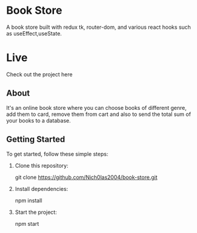 # Book Store

A book store built with redux tk, router-dom, and various react hooks such as useEffect,useState.

# Live

Check out the project here

## About

It's an online book store where you can choose books of different genre, add them to card, remove them from cart and also to send the total sum of your books to a database.

## Getting Started

To get started, follow these simple steps:

1. Clone this repository:

   git clone https://github.com/Nich0las2004/book-store.git

2. Install dependencies:

    npm install

3. Start the project:

    npm start

